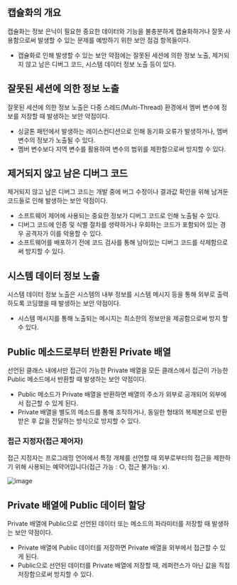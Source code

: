 ## 캡슐화의 개요

캡슐화는 정보 은닉이 필요한 중요한 데이터와 기능을 불충분하게 캡슐화하거나 잘못 사용함으로써 발생할 수 있는 문제를 예방하기 위한 보안 점검 항목들이다.

- 캡슐화로 인해 발생할 수 있는 보안 약점에는 잘못된 세션에 의한 정보 노출, 제거되지 않고 남은 디버그 코드, 시스템 데이터 정보 노출 등이 있다.

## 잘못된 세션에 의한 정보 노출

잘못된 세션에 의한 정보 노출은 다중 스레드(Multi-Thread) 환경에서 멤버 변수에 정보를 저장할 때 발생하는 보안 약점이다.

- 싱글톤 패턴에서 발생하는 레이스컨디션으로 인해 동기화 오류가 발생하거나, 멤버 변수의 정보가 노출될 수 있다.
- 멤버 변수보다 지역 변수를 활용하여 변수의 범위를 제한함으로써 방지할 수 있다.

## 제거되지 않고 남은 디버그 코드

제거되지 않고 남은 디버그 코드는 개발 중에 버그 수정이나 결과값 확인을 위해 남겨둔 코드들로 인해 발생하는 보안 약점이다.

- 소프트웨어 제어에 사용되는 중요한 정보가 디버그 코드로 인해 노출될 수 있다.
- 디버그 코드에 인증 및 식별 절차를 생략하거나 우회하는 코드가 포함되어 있는 경우 공격자가 이를 악용할 수 있다.
- 소프트웨어를 배포하기 전에 코드 검사를 통해 남아있는 디버그 코드를 삭제함으로써 방지할 수 있다.

## 시스템 데이터 정보 노출

시스템 데이터 정보 노출은 시스템의 내부 정보를 시스템 메시지 등을 통해 외부로 출력하도록 코딩했을 때 발생하는 보안 약점이다.

- 시스템 메시지를 통해 노출되는 메시지는 최소한의 정보만을 제공함으로써 방지 할 수 있다.

## Public 메소드로부터 반환된 Private 배열

선언된 클래스 내에서만 접근이 가능한 Private 배열을 모든 클래스에서 접근이 가능한 Public 메소드에서 반환할 때 발생하는 보안 약점이다.

- Public 메소드가 Private 배열을 반환하면 배열의 주소가 외부로 공개되어 외부에서 접근할 수 있게 된다.
- Private 배열을 별도의 메소드를 통해 조작하거나, 동일한 형태의 복제본으로 반환받은 후 값을 전달하는 방식으로 방지할 수 있다.

### 접근 지정자(접근 제어자)

접근 지정자는 프로그래밍 언어에서 특정 개체를 선언할 때 외부로부터의 접근을 제한하기 위해 사용되는 예약어입니다(접근 가능 : ○, 접근 불가능: x).

![image](https://github.com/user-attachments/assets/d90c8598-15c4-4024-8ee0-c7230108589c)

## Private 배열에 Public 데이터 할당

Private 배열에 Public으로 선언된 데이터 또는 메소드의 파라미터를 저장할 때 발생하는 보안 약점이다.

- Private 배열에 Public 데이터를 저장하면 Private 배열을 외부에서 접근할 수 있게 된다.
- Public으로 선언된 데이터를 Private 배열에 저장할 때, 레퍼런스가 아닌 값을 직접 저장함으로써 방지할 수 있다.
